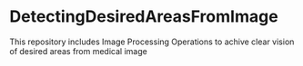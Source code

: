 # DetectingDesiredAreasFromImage
This repository includes Image Processing Operations to achive clear vision of desired areas from medical image
